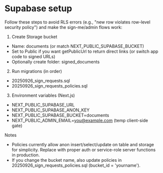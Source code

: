 # Supabase setup

Follow these steps to avoid RLS errors (e.g., "new row violates row-level security policy") and make the sign-me/admin flows work:

1) Create Storage bucket
- Name: documents (or match NEXT_PUBLIC_SUPABASE_BUCKET)
- Set to Public if you want getPublicUrl to return direct links (or switch app code to signed URLs)
- Optionally create folder: signed_documents

2) Run migrations (in order)
- 20250926_sign_requests.sql
- 20250926_sign_requests_policies.sql

3) Environment variables (Next.js)
- NEXT_PUBLIC_SUPABASE_URL
- NEXT_PUBLIC_SUPABASE_ANON_KEY
- NEXT_PUBLIC_SUPABASE_BUCKET=documents
- NEXT_PUBLIC_ADMIN_EMAIL=you@example.com (temp client-side gate)

Notes
- Policies currently allow anon insert/select/update on table and storage for simplicity. Replace with proper auth or service-role server functions in production.
- If you change the bucket name, also update policies in 20250926_sign_requests_policies.sql (bucket_id = 'yourname').
